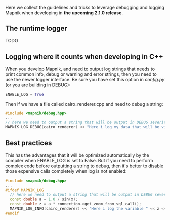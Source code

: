 Here we collect the guidelines and tricks to leverage debugging and logging Mapnik when developing in **the upcoming 2.1.0 release**.

## The runtime logger
TODO

## Logging where it counts when developing in C++
When you develop Mapnik, and need to output log strings that needs to print common info, debug or warning and error strings, then you need to use the newer logger interface. Be sure you have set this option in _config.py_ (or you are building in DEBUG):
```python
ENABLE_LOG = True
```

Then if we have a file called cairo_renderer.cpp and need to debug a string:
```cpp
#include <mapnik/debug.hpp>
...
// here we need to output a string that will be output in DEBUG severity level:
MAPNIK_LOG_DEBUG(cairo_renderer) << "Here i log my data that will be visible when in debug severity level";
```

## Best practices
This has the advantages that it will be optimized automatically by the compiler when ENABLE_LOG is set to False.
But if you need to perform complex code before outputting a string to debug, then it's better to disable those expensive calls completely when log is not enabled:

```cpp
#include <mapnik/debug.hpp>
...
#ifdef MAPNIK_LOG
  // here we need to output a string that will be output in DEBUG severity level:
  const double a = 1.0 / sin(x);
  const double z = a * connection->get_zoom_from_sql_call();
  MAPNIK_LOG_INFO(cairo_renderer) << "Here i log the variable " << z << ", visible when in info severity level";
#endif
```

